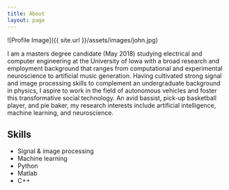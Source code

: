 ```yaml
---
title: About
layout: page
---
```

<!-- ![Profile Image]({{ site.url }}/{{ site.picture }}) -->
![Profile Image]({{ site.url }}/assets/images/john.jpg)

<p>I am a masters degree candidate (May 2018) studying electrical and computer engineering at the University of Iowa with a broad research and employment background that ranges from computational and experimental neuroscience to artificial music generation. Having cultivated strong signal and image processing skills to complement an undergraduate background in physics, I aspire to work in the field of autonomous vehicles and foster this transformative social technology. An avid bassist, pick-up basketball player, and pie baker, my research interests include artificial intelligence, machine learning, and neuroscience.</p>

<h2>Skills</h2>

<ul class="skill-list">
	<li>Signal & image processing</li>	
	<li>Machine learning</li>
	<li>Python</li>
	<li>Matlab</li>
	<li>C++</li>
</ul>
